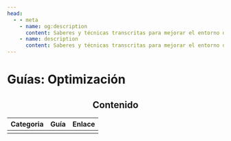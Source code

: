 ```yaml
---
head:
  - - meta
    - name: og:description
      content: Saberes y técnicas transcritas para mejorar el entorno de tu ordenador a favor del mejoramiento del mismo.
    - name: description
      content: Saberes y técnicas transcritas para mejorar el entorno de tu ordenador a favor del mejoramiento del mismo.
---
```


# Guías: Optimización

<div align=center>

## Contenido
| Categoria | Guía | Enlace |
|:---------:|:----:|:------:|
| | | |

</div>